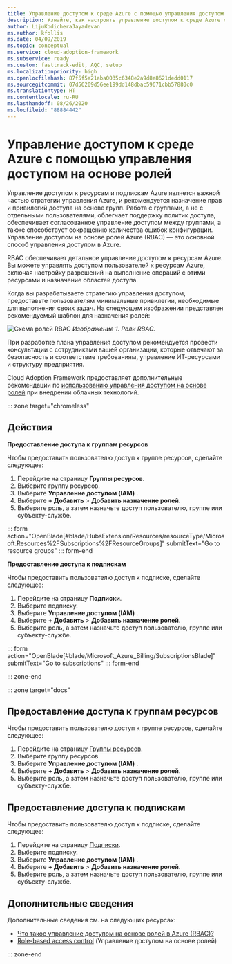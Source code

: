 ```yaml
---
title: Управление доступом к среде Azure с помощью управления доступом на основе ролей
description: Узнайте, как настроить управление доступом к среде Azure с помощью управления доступом на основе ролей.
author: LijuKodicheraJayadevan
ms.author: kfollis
ms.date: 04/09/2019
ms.topic: conceptual
ms.service: cloud-adoption-framework
ms.subservice: ready
ms.custom: fasttrack-edit, AQC, setup
ms.localizationpriority: high
ms.openlocfilehash: 87f5f5a21aba0035c6348e2a9d8e8621dedd0117
ms.sourcegitcommit: 07d56209d56ee199dd148dbac59671cbb57880c0
ms.translationtype: HT
ms.contentlocale: ru-RU
ms.lasthandoff: 08/26/2020
ms.locfileid: "88884442"
---
```

# <a name="manage-access-to-your-azure-environment-with-role-based-access-control"></a>Управление доступом к среде Azure с помощью управления доступом на основе ролей

Управление доступом к ресурсам и подпискам Azure является важной частью стратегии управления Azure, и рекомендуется назначение прав и привилегий доступа на основе групп. Работа с группами, а не с отдельными пользователями, облегчает поддержку политик доступа, обеспечивает согласованное управление доступом между группами, а также способствует сокращению количества ошибок конфигурации. Управление доступом на основе ролей Azure (RBAC) — это основной способ управления доступом в Azure.

RBAC обеспечивает детальное управление доступом к ресурсам Azure. Вы можете управлять доступом пользователей к ресурсам Azure, включая настройку разрешений на выполнение операций с этими ресурсами и назначение областей доступа.

Когда вы разрабатываете стратегию управления доступом, предоставьте пользователям минимальные привилегии, необходимые для выполнения своих задач. На следующем изображении представлен рекомендуемый шаблон для назначения ролей:

![Схема ролей RBAC](./media/manage-access/role-examples.png)
_Изображение 1. Роли RBAC._

При разработке плана управления доступом рекомендуется провести консультации с сотрудниками вашей организации, которые отвечают за безопасность и соответствие требованиям, управление ИТ-ресурсами и структуру предприятия.

Cloud Adoption Framework предоставляет дополнительные рекомендации по [использованию управления доступом на основе ролей](../considerations/roles.md) при внедрении облачных технологий.

::: zone target="chromeless"

## <a name="actions"></a>Действия

**Предоставление доступа к группам ресурсов**

Чтобы предоставить пользователю доступ к группе ресурсов, сделайте следующее:

1. Перейдите на страницу **Группы ресурсов**.
1. Выберите группу ресурсов.
1. Выберите **Управление доступом (IAM)** .
1. Выберите **+ Добавить** > **Добавить назначение ролей**.
1. Выберите роль, а затем назначьте доступ пользователю, группе или субъекту-службе.

::: form action="OpenBlade[#blade/HubsExtension/Resources/resourceType/Microsoft.Resources%2FSubscriptions%2FResourceGroups]" submitText="Go to resource groups" ::: form-end

**Предоставление доступа к подпискам**

Чтобы предоставить пользователю доступ к подписке, сделайте следующее:

1. Перейдите на страницу **Подписки**.
1. Выберите подписку.
1. Выберите **Управление доступом (IAM)** .
1. Выберите **+ Добавить** > **Добавить назначение ролей**.
1. Выберите роль, а затем назначьте доступ пользователю, группе или субъекту-службе.

::: form action="OpenBlade[#blade/Microsoft_Azure_Billing/SubscriptionsBlade]" submitText="Go to subscriptions" ::: form-end

::: zone-end

::: zone target="docs"

## <a name="grant-resource-group-access"></a>Предоставление доступа к группам ресурсов

Чтобы предоставить пользователю доступ к группе ресурсов, сделайте следующее:

1. Перейдите на страницу [Группы ресурсов](https://portal.azure.com/#blade/HubsExtension/BrowseResourceGroups).
1. Выберите группу ресурсов.
1. Выберите **Управление доступом (IAM)** .
1. Выберите **+ Добавить** > **Добавить назначение ролей**.
1. Выберите роль, а затем назначьте доступ пользователю, группе или субъекту-службе.

## <a name="grant-subscription-access"></a>Предоставление доступа к подпискам

Чтобы предоставить пользователю доступ к подписке, сделайте следующее:

1. Перейдите на страницу [Подписки](https://portal.azure.com/#blade/Microsoft_Azure_Billing/SubscriptionsBlade).
1. Выберите подписку.
1. Выберите **Управление доступом (IAM)** .
1. Выберите **+ Добавить** > **Добавить назначение ролей**.
1. Выберите роль, а затем назначьте доступ пользователю, группе или субъекту-службе.

## <a name="learn-more"></a>Дополнительные сведения

Дополнительные сведения см. на следующих ресурсах:

- [Что такое управление доступом на основе ролей в Azure (RBAC)?](/azure/role-based-access-control/overview)
- [Role-based access control](../considerations/roles.md) (Управление доступом на основе ролей)

::: zone-end
